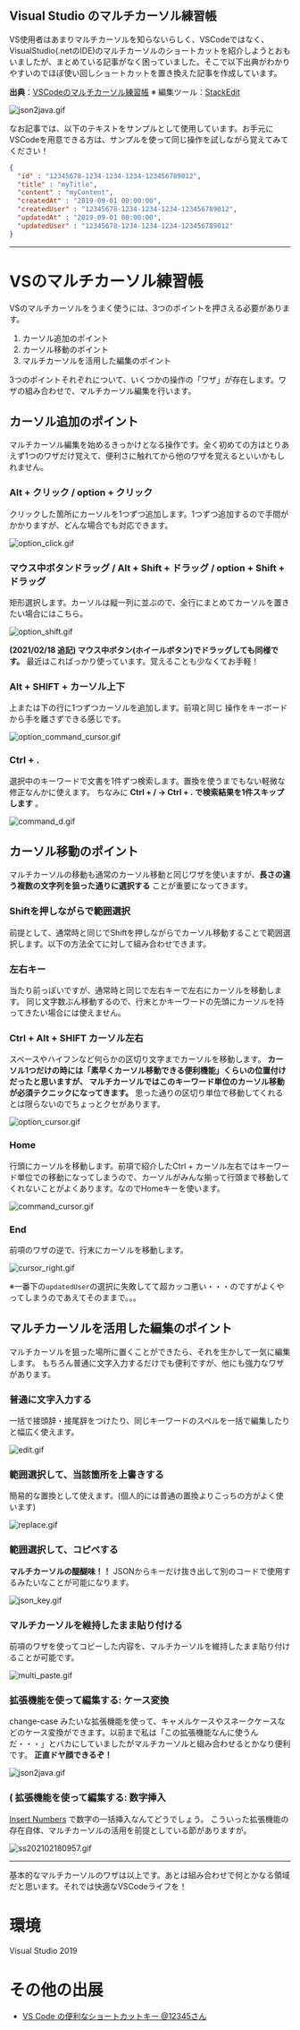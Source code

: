 ﻿Visual Studio のマルチカーソル練習帳
---
VS使用者はあまりマルチカーソルを知らないらしく、VSCodeではなく、VisualStudio(.netのIDE)のマルチカーソルのショートカットを紹介しようとおもいましたが、まとめている記事がなく困っていました。そこで以下出典がわかりやすいのでほぼ使い回しショートカットを置き換えた記事を作成しています。

**出典**：[VSCodeのマルチカーソル練習帳](https://qiita.com/TomK/items/3b1f5be07d708d7bd6c5)
※ 編集ツール：[StackEdit](https://stackedit.io/)

![json2java.gif](https://qiita-image-store.s3.ap-northeast-1.amazonaws.com/0/156941/5294f1d8-863f-373a-2065-b6c85b0683fd.gif)

なお記事では、以下のテキストをサンプルとして使用しています。お手元にVSCodeを用意できる方は、サンプルを使って同じ操作を試しながら覚えてみてください！

```sample.json
{
  "id" : "12345678-1234-1234-1234-123456789012",
  "title" : "myTitle",
  "content" : "myContent",
  "createdAt" : "2019-09-01 00:00:00",
  "createdUser" : "12345678-1234-1234-1234-123456789012",
  "updatedAt" : "2019-09-01 00:00:00",
  "updatedUser" : "12345678-1234-1234-1234-123456789012"
}
```

---

# VSのマルチカーソル練習帳

VSのマルチカーソルをうまく使うには、3つのポイントを押さえる必要があります。

1. カーソル追加のポイント
2. カーソル移動のポイント
3. マルチカーソルを活用した編集のポイント

3つのポイントそれぞれについて、いくつかの操作の「ワザ」が存在します。ワザの組み合わせで、マルチカーソル編集を行います。

## カーソル追加のポイント

マルチカーソル編集を始めるきっかけとなる操作です。全く初めての方はとりあえず1つのワザだけ覚えて、便利さに触れてから他のワザを覚えるといいかもしれません。

### Alt + クリック / option + クリック

クリックした箇所にカーソルを1つずつ追加します。1つずつ追加するので手間がかかりますが、どんな場合でも対応できます。

![option_click.gif](https://qiita-image-store.s3.ap-northeast-1.amazonaws.com/0/156941/7fc42911-1353-08b5-b7fa-ddbb18d758ec.gif)


### マウス中ボタンドラッグ / Alt + Shift + ドラッグ / option + Shift + ドラッグ

矩形選択します。カーソルは縦一列に並ぶので、全行にまとめてカーソルを置きたい場合にはこちら。

![option_shift.gif](https://qiita-image-store.s3.ap-northeast-1.amazonaws.com/0/156941/3866fdba-ccd9-996c-69ed-c4e5d0f557d1.gif)

**(2021/02/18 追記) マウス中ボタン(ホイールボタン)でドラッグしても同様です。** 最近はこればっかり使っています。覚えることも少なくてお手軽！



### Alt + SHIFT + カーソル上下 

上または下の行に1つずつカーソルを追加します。前項と同じ
操作をキーボードから手を離さずできる感じです。

![option_command_cursor.gif](https://qiita-image-store.s3.ap-northeast-1.amazonaws.com/0/156941/2410d4ff-7c16-ca83-fa47-4044f79c525c.gif)

### Ctrl +  .

選択中のキーワードで文書を1件ずつ検索します。置換を使うまでもない軽微な修正なんかに使えます。
ちなみに __Ctrl + / -> Ctrl + . で検索結果を1件スキップします__ 。

![command_d.gif](https://qiita-image-store.s3.ap-northeast-1.amazonaws.com/0/156941/edc9d945-3e39-a64d-ec7e-c2e18ea96c37.gif)


## カーソル移動のポイント

マルチカーソルの移動も通常のカーソル移動と同じワザを使いますが、__長さの違う複数の文字列を狙った通りに選択する__ ことが重要になってきます。

### Shiftを押しながらで範囲選択

前提として、通常時と同じでShiftを押しながらでカーソル移動することで範囲選択します。以下の方法全てに対して組み合わせできます。

### 左右キー

当たり前っぽいですが、通常時と同じで左右キーで左右にカーソルを移動します。
同じ文字数ぶん移動するので、行末とかキーワードの先頭にカーソルを持ってきたい場合には使えません。

### Ctrl + Alt + SHIFT  カーソル左右 

スペースやハイフンなど何らかの区切り文字までカーソルを移動します。 __カーソル1つだけの時には「素早くカーソル移動できる便利機能」くらいの位置付けだったと思いますが、 マルチカーソルではこのキーワード単位のカーソル移動が必須テクニックになってきます。__ 思った通りの区切り単位で移動してくれるとは限らないのでちょっとクセがあります。

![option_cursor.gif](https://qiita-image-store.s3.ap-northeast-1.amazonaws.com/0/156941/f9bb747e-45ad-55f6-7c91-46f813eefdd5.gif)

### Home

行頭にカーソルを移動します。前項で紹介したCtrl + カーソル左右ではキーワード単位での移動になってしまうので、カーソルがみんな揃って行頭まで移動してくれないことがよくあります。なのでHomeキーを使います。

![command_cursor.gif](https://qiita-image-store.s3.ap-northeast-1.amazonaws.com/0/156941/fa52a9a2-cf28-3380-e6e3-9d023c3c4c06.gif)


### End 

前項のワザの逆で、行末にカーソルを移動します。

![cursor_right.gif](https://qiita-image-store.s3.ap-northeast-1.amazonaws.com/0/156941/40ca497e-bda9-6825-b797-f3a9a580668b.gif)

※一番下の`updatedUser`の選択に失敗してて超カッコ悪い・・・のですがよくやってしまうのであえてそのままで。。。

## マルチカーソルを活用した編集のポイント

マルチカーソルを狙った場所に置くことができたら、それを生かして一気に編集します。
もちろん普通に文字入力するだけでも便利ですが、他にも強力なワザがあります。

### 普通に文字入力する

一括で接頭辞・接尾辞をつけたり、同じキーワードのスペルを一括で編集したりと幅広く使えます。

![edit.gif](https://qiita-image-store.s3.ap-northeast-1.amazonaws.com/0/156941/6e2a2a61-941f-69e0-6aad-a26e2929e11b.gif)

### 範囲選択して、当該箇所を上書きする

簡易的な置換として使えます。(個人的には普通の置換よりこっちの方がよく使います)

![replace.gif](https://qiita-image-store.s3.ap-northeast-1.amazonaws.com/0/156941/bce0e43b-9b41-da0d-8f95-858ea80adbef.gif)


### 範囲選択して、コピペする

__マルチカーソルの醍醐味！！__ JSONからキーだけ抜き出して別のコードで使用するみたいなことが可能になります。

![json_key.gif](https://qiita-image-store.s3.ap-northeast-1.amazonaws.com/0/156941/1a024aae-384c-1588-c619-b060d74d1b28.gif)

### マルチカーソルを維持したまま貼り付ける

前項のワザを使ってコピーした内容を、マルチカーソルを維持したまま貼り付けることが可能です。

![multi_paste.gif](https://qiita-image-store.s3.ap-northeast-1.amazonaws.com/0/156941/c21b9f21-33b8-83b6-19fb-df93e271d459.gif)


### 拡張機能を使って編集する: ケース変換

change-case みたいな拡張機能を使って、キャメルケースやスネークケースなどのケース変換ができます。以前まで私は「この拡張機能なんに使うんだ・・・」とバカにしていましたがマルチカーソルと組み合わせるとかなり便利です。 __正直ドヤ顔できるぞ！__

![json2java.gif](https://qiita-image-store.s3.ap-northeast-1.amazonaws.com/0/156941/5294f1d8-863f-373a-2065-b6c85b0683fd.gif)

### ( 拡張機能を使って編集する: 数字挿入

[Insert Numbers](https://github.com/Inori/vscode-InsertNumbers/) で数字の一括挿入なんてどうでしょう。
こういった拡張機能の存在自体、マルチカーソルの活用を前提としている節がありますが。

![ss202102180957.gif](https://qiita-image-store.s3.ap-northeast-1.amazonaws.com/0/156941/e8aef3c3-f561-7e30-5e42-411ec0c5f79b.gif)


---

基本的なマルチカーソルのワザは以上です。あとは組み合わせで何とかなる領域だと思います。それでは快適なVSCodeライフを！

# 環境

Visual Studio 2019

# その他の出展

* [VS Code の便利なショートカットキー @12345さん](https://qiita.com/12345/items/64f4372fbca041e949d0)
